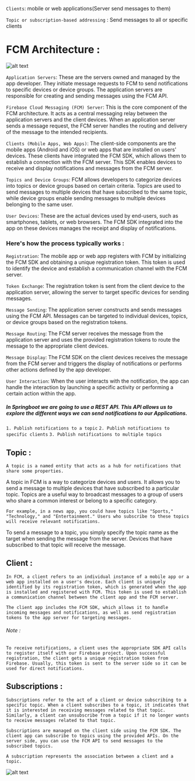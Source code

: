 `Clients`: mobile or web applications(Server send messages to them)

`Topic or subscription-based addressing` : Send messages to all or specific clients 

# FCM Architecture : 

![alt text](https://www.baeldung.com/wp-content/uploads/2022/11/BAEL_5900_Architecture.png)



`Application Servers`: These are the servers owned and managed by the app developer. They initiate message requests to FCM to send notifications to specific devices or device groups. The application servers are responsible for creating and sending messages using the FCM API.

`Firebase Cloud Messaging (FCM) Server`: This is the core component of the FCM architecture. It acts as a central messaging relay between the application servers and the client devices. When an application server sends a message request, the FCM server handles the routing and delivery of the message to the intended recipients.

`Clients (Mobile Apps, Web Apps)`: The client-side components are the mobile apps (Android and iOS) or web apps that are installed on users' devices. These clients have integrated the FCM SDK, which allows them to establish a connection with the FCM server. This SDK enables devices to receive and display notifications and messages from the FCM server.

`Topics and Device Groups`: FCM allows developers to categorize devices into topics or device groups based on certain criteria. Topics are used to send messages to multiple devices that have subscribed to the same topic, while device groups enable sending messages to multiple devices belonging to the same user.

`User Devices`: These are the actual devices used by end-users, such as smartphones, tablets, or web browsers. The FCM SDK integrated into the app on these devices manages the receipt and display of notifications.


### Here's how the process typically works  : 

`Registration`: The mobile app or web app registers with FCM by initializing the FCM SDK and obtaining a unique registration token. This token is used to identify the device and establish a communication channel with the FCM server.

`Token Exchange`: The registration token is sent from the client device to the application server, allowing the server to target specific devices for sending messages.

`Message Sending`: The application server constructs and sends messages using the FCM API. Messages can be targeted to individual devices, topics, or device groups based on the registration tokens.

`Message Routing`: The FCM server receives the message from the application server and uses the provided registration tokens to route the message to the appropriate client devices.

`Message Display`: The FCM SDK on the client devices receives the message from the FCM server and triggers the display of notifications or performs other actions defined by the app developer.

`User Interaction`: When the user interacts with the notification, the app can handle the interaction by launching a specific activity or performing a certain action within the app.



##### In Springboot we are going to use a REST API. This API allows us to explore the different ways we can send notifications to our Applications.

`1. Publish notifications to a topic`
`2. Publish notifications to specific clients`
`3. Publish notifications to multiple topics`


## Topic :

``A topic is a named entity that acts as a hub for notifications that share some properties.``

A topic in FCM is a way to categorize devices and users. It allows you to send a message to multiple devices that have subscribed to a particular topic. Topics are a useful way to broadcast messages to a group of users who share a common interest or belong to a specific category. 

`For example, in a news app, you could have topics like "Sports," "Technology," and "Entertainment." Users who subscribe to these topics will receive relevant notifications.`

To send a message to a topic, you simply specify the topic name as the target when sending the message from the server. Devices that have subscribed to that topic will receive the message.


## Client :
`In FCM, a client refers to an individual instance of a mobile app or a web app installed on a user's device. Each client is uniquely identified by its registration token, which is generated when the app is installed and registered with FCM. This token is used to establish a communication channel between the client app and the FCM server.`

`The client app includes the FCM SDK, which allows it to handle incoming messages and notifications, as well as send registration tokens to the app server for targeting messages.`


###### Note : 
`To receive notifications, a client uses the appropriate SDK API calls to register itself with our Firebase project. Upon successful registration, the client gets a unique registration token from Firebase. Usually, this token is sent to the server side so it can be used for direct notifications.`


## Subscriptions :
`Subscriptions refer to the act of a client or device subscribing to a specific topic. When a client subscribes to a topic, it indicates that it is interested in receiving messages related to that topic. Similarly, a client can unsubscribe from a topic if it no longer wants to receive messages related to that topic.`

`Subscriptions are managed on the client side using the FCM SDK. The client app can subscribe to topics using the provided APIs. On the server side, you can use the FCM API to send messages to the subscribed topics.`

`A subscription represents the association between a client and a topic.`


![alt text](https://firebase.google.com/static/docs/cloud-messaging/images/diagram-FCM.png)